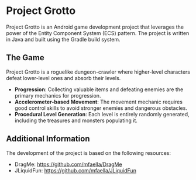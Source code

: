 # Project Grotto

Project Grotto is an Android game development project that leverages the power of the Entity Component System (ECS) pattern. The project is written in Java and built using the Gradle build system.

## The Game

Project Grotto is a roguelike dungeon-crawler where higher-level characters defeat lower-level ones and absorb their levels.

- **Progression**: Collecting valuable items and defeating enemies are the primary mechanics for progression.
- **Accelerometer-based Movement**: The movement mechanic requires good control skills to avoid stronger enemies and dangerous obstacles.
- **Procedural Level Generation**: Each level is entirely randomly generated, including the treasures and monsters populating it.


## Additional Information

The development of the project is based on the following resources:

- DragMe: https://github.com/mfaella/DragMe
- JLiquidFun: https://github.com/mfaella/JLiquidFun
